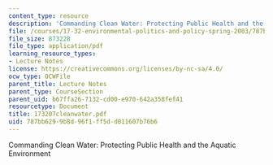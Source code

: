 ```yaml
---
content_type: resource
description: 'Commanding Clean Water: Protecting Public Health and the Aquatic Environment'
file: /courses/17-32-environmental-politics-and-policy-spring-2003/787bb6299b8d96f1ff5dd011607b76b6_173207cleanwater.pdf
file_size: 873228
file_type: application/pdf
learning_resource_types:
- Lecture Notes
license: https://creativecommons.org/licenses/by-nc-sa/4.0/
ocw_type: OCWFile
parent_title: Lecture Notes
parent_type: CourseSection
parent_uid: b67ffa26-7132-cd00-e970-642a358fef41
resourcetype: Document
title: 173207cleanwater.pdf
uid: 787bb629-9b8d-96f1-ff5d-d011607b76b6
---
```

Commanding Clean Water: Protecting Public Health and the Aquatic Environment